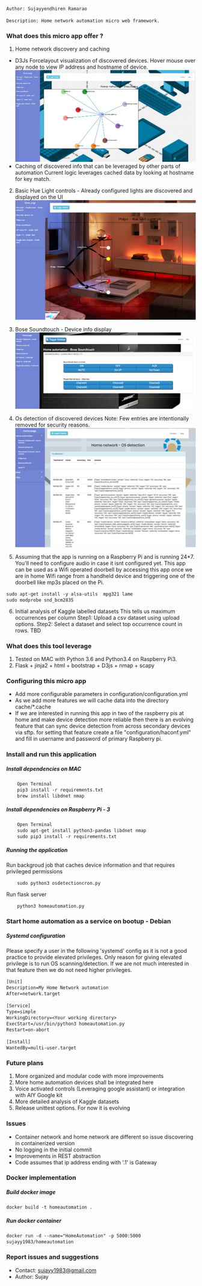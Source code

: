 ```
Author: Sujayyendhiren Ramarao

Description: Home network automation micro web framework.
```

### What does this micro app offer ?

1. Home network discovery and caching 
  - D3Js Forcelayout visualization of discovered devices. Hover mouse over any node to view
       IP address and hostname of device.
       ![Discovered home network](/static/img/samplenw.png)
  - Caching of discovered info that can be leveraged by other parts of automation
        Current logic leverages cached data by looking at hostname for key match.

2. Basic Hue Light controls - Already configured lights are discovered and displayed on the UI
   ![Philips Hue view](/static/img/samplehue.png)

3. Bose Soundtouch - Device info display
   ![BoseSoundtouch view](/static/img/samplebose.png)

4. Os detection of discovered devices 
   Note: Few entries are intentionally removed for security reasons.
   ![OS detection of home devices](/static/img/sampleosdetect.png)

5. Assuming that the app is running on a Raspberry Pi and is running 24*7. You'll need to configure audio in case it isnt configured yet. This app can be used as a Wifi operated doorbell by accessing this app once we are in home Wifi range from a handheld device and triggering one of the doorbell like mp3s placed on the Pi.
```
sudo apt-get install -y alsa-utils  mpg321 lame
sudo modprobe snd_bcm2835
```

6. Initial analysis of Kaggle labelled datasets
   This tells us maximum occurrences per column
   Step1: Upload a csv dataset using upload options.
   Step2: Select a dataset and select top occurrence count in rows.
   TBD


### What does this tool leverage
1. Tested on MAC with Python 3.6 and Python3.4 on Raspberry Pi3.
2. Flask + jinja2 + html + bootstrap + D3js + nmap + scapy


### Configuring this micro app
  - Add more configurable parameters in configuration/configuration.yml
  - As we add more features we will cache data into the directory cache/*.cache
  - If we are interested in running this app in two of the raspberry pis at home and make device detection more
      reliable then there is an evolving feature that can sync device detection from across secondary devices via sftp.
      for setting that feature create a file "configuration/haconf.yml" and fill in username and password of primary 
      Raspberry pi.

### Install and run this application

##### Install dependencies on MAC

```
    Open Terminal
    pip3 install -r requirements.txt
    brew install libdnet nmap
```

##### Install dependencies on Raspberry Pi - 3
```
    Open Terminal
    sudo apt-get install python3-pandas libdnet nmap
    sudo pip3 install -r requirements.txt
```

##### Running the application
Run backgroud job that caches device information and that requires 
privileged permissions
```
    sudo python3 osdetectioncron.py
```

Run flask server
```
    python3 homeautomation.py
```

### Start home automation as a service on bootup - Debian

##### Systemd configuration

Please specify a user in the following 'systemd' config as it is not a 
good practice to provide elevated privileges. Only reason for giving
elevated privilege is to run OS scanning/detection. If we are not much
interested in that feature then we do not need higher privileges.

```
[Unit]
Description=My Home Network automation
After=network.target

[Service]
Type=simple
WorkingDirectory=<Your working directory>
ExecStart=/usr/bin/python3 homeautomation.py
Restart=on-abort

[Install]
WantedBy=multi-user.target
```

### Future plans
1. More organized and modular code with more improvements
2. More home automation devices shall be integrated here
3. Voice activated controls (Leveraging google assistant) 
   or integration with AIY Google kit
4. More detailed analysis of Kaggle datasets
5. Release unittest options. For now it is evolving


### Issues
- Container network and home network are different so issue discovering in
  containerized version
- No logging in the initial commit
- Improvements in REST abstraction 
- Code assumes that ip address ending with '.1' is Gateway


### Docker implementation

##### Build docker image
```
docker build -t homeautomation .
```

##### Run docker container
```
docker run -d --name="HomeAutomation" -p 5000:5000 sujayy1983/homeautomation
```

### Report issues and suggestions
- Contact: sujayy1983@gmail.com
- Author: Sujay
